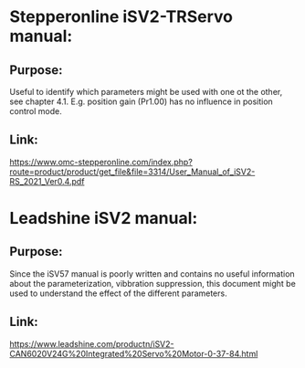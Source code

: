 # Stepperonline iSV2-TRServo manual:
## Purpose:  
Useful to identify which parameters might be used with one ot the other, see chapter 4.1. E.g. position gain (Pr1.00) has no influence in position control mode.

## Link:     
https://www.omc-stepperonline.com/index.php?route=product/product/get_file&file=3314/User_Manual_of_iSV2-RS_2021_Ver0.4.pdf







# Leadshine iSV2 manual:
## Purpose:  
Since the iSV57 manual is poorly written and contains no useful information about the parameterization, vibbration suppression, this document might be used to understand the effect of the different parameters. 

## Link:     
https://www.leadshine.com/productn/iSV2-CAN6020V24G%20Integrated%20Servo%20Motor-0-37-84.html
